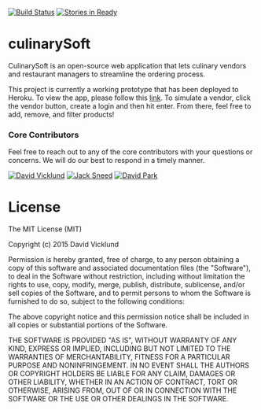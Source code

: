 [![Build Status](https://travis-ci.org/dvicklund/culinarySoft.svg)](https://travis-ci.org/dvicklund/culinarySoft)
[![Stories in Ready](https://badge.waffle.io/dvicklund/culinarySoft.png?label=ready&title=Ready)](https://waffle.io/dvicklund/culinarySoft)
# culinarySoft
CulinarySoft is an open-source web application that lets culinary vendors and restaurant managers to streamline the ordering process.

This project is currently a working prototype that has been deployed to Heroku. To view the app, please follow this [link](https://culinarysoft.herokuapp.com/). To simulate a vendor, click the vendor button, create a login and then hit enter. From there, feel free to add, remove, and filter products!

### Core Contributors

Feel free to reach out to any of the core contributors with your questions or
concerns. We will do our best to respond in a timely manner.

[![David Vicklund](https://avatars3.githubusercontent.com/u/1349656?v=3&s=50)](https://github.com/dvicklund)
[![Jack Sneed](https://avatars3.githubusercontent.com/u/10862929?v=3&s=50)](https://github.com/JackSSS)
[![David Park](https://avatars1.githubusercontent.com/u/12901487?v=3&s=50)](https://github.com/davidatthepark)

# License

The MIT License (MIT)

Copyright (c) 2015 David Vicklund

Permission is hereby granted, free of charge, to any person obtaining a copy
of this software and associated documentation files (the "Software"), to deal
in the Software without restriction, including without limitation the rights
to use, copy, modify, merge, publish, distribute, sublicense, and/or sell
copies of the Software, and to permit persons to whom the Software is
furnished to do so, subject to the following conditions:

The above copyright notice and this permission notice shall be included in all
copies or substantial portions of the Software.

THE SOFTWARE IS PROVIDED "AS IS", WITHOUT WARRANTY OF ANY KIND, EXPRESS OR
IMPLIED, INCLUDING BUT NOT LIMITED TO THE WARRANTIES OF MERCHANTABILITY,
FITNESS FOR A PARTICULAR PURPOSE AND NONINFRINGEMENT. IN NO EVENT SHALL THE
AUTHORS OR COPYRIGHT HOLDERS BE LIABLE FOR ANY CLAIM, DAMAGES OR OTHER
LIABILITY, WHETHER IN AN ACTION OF CONTRACT, TORT OR OTHERWISE, ARISING FROM,
OUT OF OR IN CONNECTION WITH THE SOFTWARE OR THE USE OR OTHER DEALINGS IN THE
SOFTWARE.
